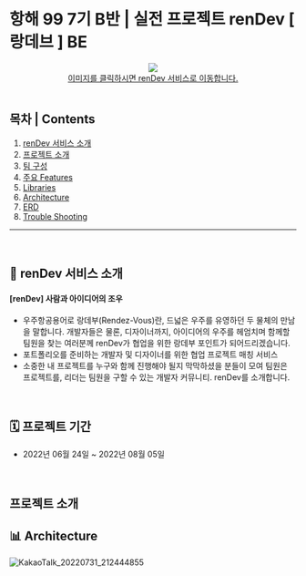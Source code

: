 <br>

# **항해 99 7기 B반 | 실전 프로젝트 renDev [ 랑데브 ] BE**

<div align="center">
  <a href="https://rendev99.com"><img src="https://user-images.githubusercontent.com/105159616/182056864-cbafa3e2-4594-40ee-acd0-45514b538a34.png"/><br>이미지를 클릭하시면 renDev 서비스로 이동합니다.</a>
</div>
<br>

## **목차 | Contents**

1. [renDev 서비스 소개](#-renDev-서비스-소개)
2. [프로젝트 소개](#-프로젝트-소개) 
3. [팀 구성](#팀-구성)
4. [주요 Features](#주요-Features)
5. [Libraries](#Libraries)
6. [Architecture](#-Architecture)
7. [ERD](#ERD)
8. [Trouble Shooting](#Trouble-Shooting)

<hr>
<br>

## **🌌 renDev 서비스 소개**

#### [renDev] 사람과 아이디어의 조우

- 우주항공용어로 랑데부(Rendez-Vous)란, 드넓은 우주를 유영하던 두 물체의 만남을 말합니다. 개발자들은 물론, 디자이너까지, 아이디어의 우주를 헤엄치며 함께할 팀원을 찾는 여러분께 renDev가 협업을 위한 랑데부 포인트가 되어드리겠습니다.
- 포트폴리오를 준비하는 개발자 및 디자이너를 위한 협업 프로젝트 매칭 서비스
- 소중한 내 프로젝트를 누구와 함께 진행해야 될지 막막하셨을 분들이 모여 팀원은 프로젝트를, 리더는 팀원을 구할 수 있는 개발자 커뮤니티.
renDev를 소개합니다.

<br> 

## 🗓 프로젝트 기간

- 2022년 06월 24일 ~ 2022년 08월 05일

<br>

##  프로젝트 소개

#### 



## **📊 Architecture**
![KakaoTalk_20220731_212444855](https://user-images.githubusercontent.com/105159616/182056813-506e7689-094c-4f3c-806b-2b3124b63ec5.png)
